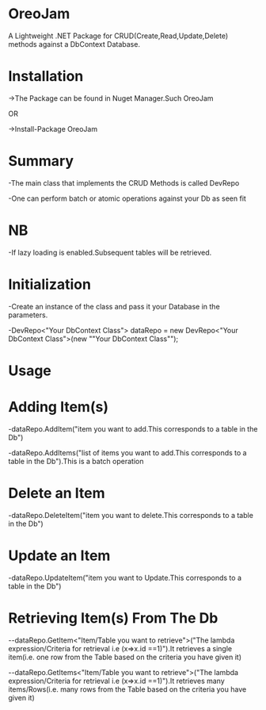 # OreoJam
A Lightweight .NET Package for CRUD(Create,Read,Update,Delete) methods against a DbContext Database.

# Installation
->The Package can be found in Nuget Manager.Such OreoJam

OR

->Install-Package OreoJam

# Summary
-The main class that implements the CRUD Methods is called DevRepo

-One can perform batch or atomic operations against your Db as seen fit


# NB
-If lazy loading is enabled.Subsequent tables will be retrieved.


# Initialization
-Create an instance of the class and pass it your Database in the parameters.


-DevRepo<"Your DbContext Class"> dataRepo = new DevRepo<"Your DbContext Class">(new ""Your DbContext Class"");

# Usage
# Adding Item(s)
-dataRepo.AddItem("item you want to add.This corresponds to a table in the Db")


-dataRepo.AddItems("list of items you want to add.This corresponds to a table in the Db").This is a batch operation

# Delete an Item
-dataRepo.DeleteItem("item you want to delete.This corresponds to a table in the Db")

# Update an Item
-dataRepo.UpdateItem("item you want to Update.This corresponds to a table in the Db")

# Retrieving Item(s) From The Db
--dataRepo.GetItem<"Item/Table you want to retrieve">("The lambda expression/Criteria for retrieval i.e (x=>x.id ==1)").It retrieves a single item(i.e. one row from the Table based on the criteria you have given it)

--dataRepo.GetItems<"Item/Table you want to retrieve">("The lambda expression/Criteria for retrieval i.e (x=>x.id ==1)").It retrieves many items/Rows(i.e. many rows from the Table based on the criteria you have given it)




